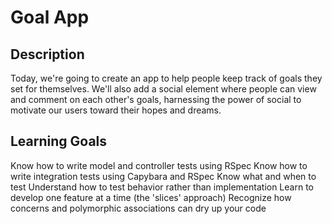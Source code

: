 # Goal App

## Description
Today, we're going to create an app to help people keep track of goals they set for themselves. We'll also add a social element where people can view and comment on each other's goals, harnessing the power of social to motivate our users toward their hopes and dreams.

## Learning Goals
Know how to write model and controller tests using RSpec
Know how to write integration tests using Capybara and RSpec
Know what and when to test
Understand how to test behavior rather than implementation
Learn to develop one feature at a time (the 'slices' approach)
Recognize how concerns and polymorphic associations can dry up your code